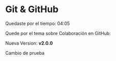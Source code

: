 # Git & GitHub

Quedaste por el tiempo: 04:05

Quede por el tema sobre Colaboración en GitHub:

Nueva Version: **v2.0.0**

Cambio de prueba